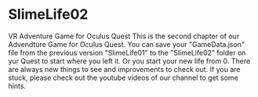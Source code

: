 # SlimeLife02
VR Adventure Game for Oculus Quest
This is the second chapter of our Advendture Game for Oculus Quest. You can save your "GameData.json" file from the previous version "SlimeLife01" to the "SlimeLife02" folder on yur Quest to start where you left it. Or you start your new life from 0. There are always new things to see and improvements to check out. 
If you are stuck, please check out the youtube videos of our channel to get some hints.
